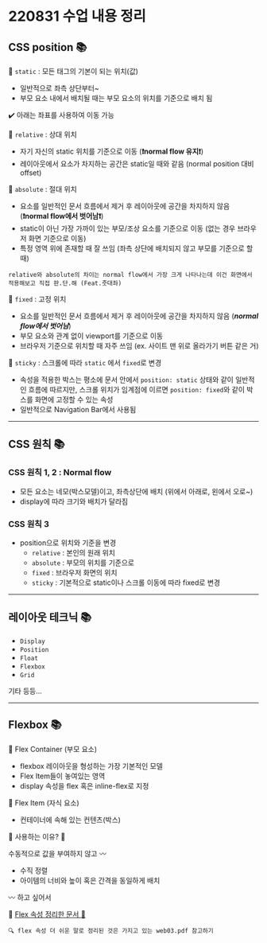 # 220831 수업 내용 정리

## CSS position 📚

🔸 `static` : 모든 태그의 기본이 되는 위치(값)
* 일반적으로 좌측 상단부터~
* 부모 요소 내에서 배치될 때는 부모 요소의 위치를 기준으로 배치 됨

✔️ 아래는 좌표를 사용하여 이동 가능

🔸 `relative` : 상대 위치
* 자기 자신의 static 위치를 기준으로 이동 (**❗️normal flow 유지❗️**)
* 레이아웃에서 요소가 차지하는 공간은 static일 때와 같음 (normal position 대비 offset)

🔸 `absolute` : 절대 위치
* 요소를 일반적인 문서 흐름에서 제거 후 레이아웃에 공간을 차지하지 않음 (**❗️normal flow에서 벗어남❗️**)
* static이 아닌 가장 가까이 있는 부모/조상 요소를 기준으로 이동 (없는 경우 브라우저 화면 기준으로 이동)
* 특정 영역 위에 존재할 때 잘 쓰임 (좌측 상단에 배치되지 않고 부모를 기준으로 할 때)

`relative와 absolute의 차이는 normal flow에서 가장 크게 나타나는데 이건 화면에서 적용해보고 직접 판.단.해 (Feat.줏대좌)`

🔸 `fixed` : 고정 위치
* 요소를 일반적인 문서 흐름에서 제거 후 레이아웃에 공간을 차지하지 않음 (***normal flow에서 벗어남***)
* 부모 요소와 관계 없이 viewport를 기준으로 이동
* 브라우저 기준으로 위치할 때 자주 쓰임 (ex. 사이트 맨 위로 올라가기 버튼 같은 거)

🔸 `sticky` : 스크롤에 따라 `static` 에서 `fixed`로 변경
* 속성을 적용한 박스는 평소에 문서 안에서 `position: static` 상태와 같이 일반적인 흐름에 따르지만, 스크롤 위치가 임계점에 이르면 `position: fixed`와 같이 박스를 화면에 고정할 수 있는 속성
* 일반적으로 Navigation Bar에서 사용됨


-------

## CSS 원칙 📚

### CSS 원칙 1, 2 : Normal flow
* 모든 요소는 네모(박스모델)이고, 좌측상단에 배치 (위에서 아래로, 왼에서 오로~)
* display에 따라 크기와 배치가 달라짐

### CSS 원칙 3
* position으로 위치와 기준을 변경
  * `relative` : 본인의 원래 위치
  * `absolute` : 부모의 위치를 기준으로
  * `fixed` : 브라우저 화면의 위치
  * `sticky` : 기본적으로 static이나 스크롤 이동에 따라 fixed로 변경

------

## 레이아웃 테크닉 📚

* `Display`
* `Position`
* `Float`
* `Flexbox`
* `Grid`

기타 등등...

-----

## Flexbox 📚

🔸 Flex Container (부모 요소)
* flexbox 레이아웃을 형성하는 가장 기본적인 모델
* Flex Item들이 놓여있는 영역
* display 속성을 flex 혹은 inline-flex로 지정

🔸 Flex Item (자식 요소)
* 컨테이너에 속해 있는 컨텐츠(박스)


🔸 사용하는 이유? 🤔

수동적으로 값을 부여하지 않고 〰️

* 수직 정렬
* 아이템의 너비와 높이 혹은 간격을 동일하게 배치

〰️ 하고 싶어서

🔸 [Flex 속성 정리한 문서 🐸](https://github.com/yangu1455/TIL/blob/master/220831%20WEB%203%EC%9D%BC%EC%B0%A8/FLEXBOX%20FROGGY.md)

```🔍 flex 속성 더 쉬운 말로 정리된 것은 가지고 있는 web03.pdf 참고하기```